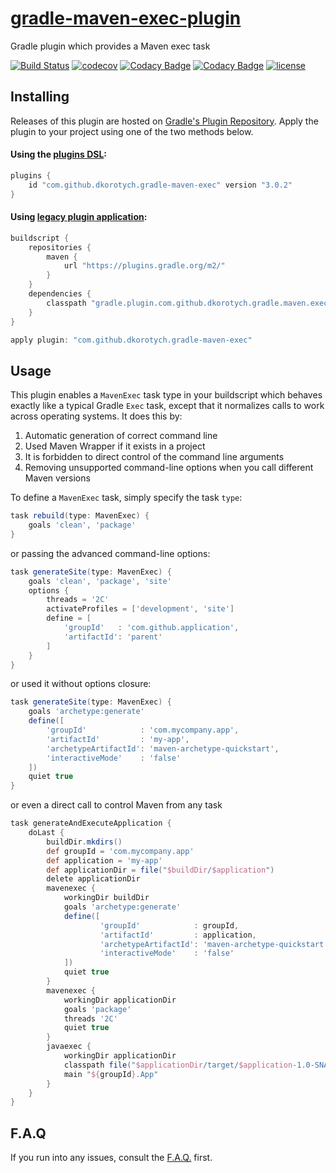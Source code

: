 # [gradle-maven-exec-plugin](https://plugins.gradle.org/plugin/com.github.dkorotych.gradle-maven-exec)

Gradle plugin which provides a Maven exec task

[![Build Status](https://github.com/dkorotych/gradle-maven-exec-plugin/actions/workflows/gradle.yml/badge.svg?branch=master)](https://github.com/dkorotych/gradle-maven-exec-plugin/actions/workflows/gradle.yml)
[![codecov](https://codecov.io/gh/dkorotych/gradle-maven-exec-plugin/branch/master/graph/badge.svg?token=1zdFJxubOd)](https://codecov.io/gh/dkorotych/gradle-maven-exec-plugin)
[![Codacy Badge](https://app.codacy.com/project/badge/Grade/7c2907ecd1d749deb5c3765bd86cbf72)](https://www.codacy.com/gh/dkorotych/gradle-maven-exec-plugin/dashboard?utm_source=github.com&amp;utm_medium=referral&amp;utm_content=dkorotych/gradle-maven-exec-plugin&amp;utm_campaign=Badge_Grade)
[![Codacy Badge](https://app.codacy.com/project/badge/Coverage/7c2907ecd1d749deb5c3765bd86cbf72)](https://www.codacy.com/gh/dkorotych/gradle-maven-exec-plugin/dashboard?utm_source=github.com&utm_medium=referral&utm_content=dkorotych/gradle-maven-exec-plugin&utm_campaign=Badge_Coverage)
[![license](https://img.shields.io/github/license/dkorotych/gradle-maven-exec-plugin.svg)](https://github.com/dkorotych/gradle-maven-exec-plugin.git)

## Installing

Releases of this plugin are hosted
on [Gradle's Plugin Repository](https://login.gradle.org/plugin/com.github.dkorotych.gradle-maven-exec).
Apply the plugin to your project using one of the two methods below.

#### Using the [plugins DSL](https://docs.gradle.org/current/userguide/plugins.html#sec:plugins_block):

```groovy
plugins {
    id "com.github.dkorotych.gradle-maven-exec" version "3.0.2"
}
```

#### Using [legacy plugin application](https://docs.gradle.org/current/userguide/plugins.html#sec:old_plugin_application):

```groovy
buildscript {
    repositories {
        maven {
            url "https://plugins.gradle.org/m2/"
        }
    }
    dependencies {
        classpath "gradle.plugin.com.github.dkorotych.gradle.maven.exec:gradle-maven-exec-plugin:3.0.2"
    }
}

apply plugin: "com.github.dkorotych.gradle-maven-exec"
```

## Usage

This plugin enables a `MavenExec` task type in your buildscript which behaves exactly like a typical Gradle
`Exec` task, except that it normalizes calls to work across operating systems.
It does this by:

1. Automatic generation of correct command line
2. Used Maven Wrapper if it exists in a project
3. It is forbidden to direct control of the command line arguments
4. Removing unsupported command-line options when you call different Maven versions

To define a `MavenExec` task, simply specify the task `type`:

```groovy
task rebuild(type: MavenExec) {
    goals 'clean', 'package'
}
```

or passing the advanced command-line options:

```groovy
task generateSite(type: MavenExec) {
    goals 'clean', 'package', 'site'
    options {
        threads = '2C'
        activateProfiles = ['development', 'site']
        define = [
            'groupId'   : 'com.github.application',
            'artifactId': 'parent'
        ]
    }
}
```

or used it without options closure:

```groovy
task generateSite(type: MavenExec) {
    goals 'archetype:generate'
    define([
        'groupId'            : 'com.mycompany.app',
        'artifactId'         : 'my-app',
        'archetypeArtifactId': 'maven-archetype-quickstart',
        'interactiveMode'    : 'false'
    ])
    quiet true
}
```

or even a direct call to control Maven from any task

```groovy
task generateAndExecuteApplication {
    doLast {
        buildDir.mkdirs()
        def groupId = 'com.mycompany.app'
        def application = 'my-app'
        def applicationDir = file("$buildDir/$application")
        delete applicationDir
        mavenexec {
            workingDir buildDir
            goals 'archetype:generate'
            define([
                    'groupId'            : groupId,
                    'artifactId'         : application,
                    'archetypeArtifactId': 'maven-archetype-quickstart',
                    'interactiveMode'    : 'false'
            ])
            quiet true
        }
        mavenexec {
            workingDir applicationDir
            goals 'package'
            threads '2C'
            quiet true
        }
        javaexec {
            workingDir applicationDir
            classpath file("$applicationDir/target/$application-1.0-SNAPSHOT.jar")
            main "${groupId}.App"
        }
    }
}
```

## F.A.Q

If you run into any issues,
consult the [F.A.Q.](https://github.com/dkorotych/gradle-maven-exec-plugin/blob/master/FAQ.md) first.
